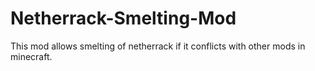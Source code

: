 # Netherrack-Smelting-Mod
This mod allows smelting of netherrack if it conflicts with other mods in minecraft.
